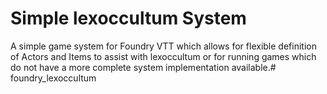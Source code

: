 # Simple lexoccultum System

A simple game system for Foundry VTT which allows for flexible definition of Actors and Items to assist with lexoccultum or for running games which do not have a more complete system implementation available.#   f o u n d r y _ l e x o c c u l t u m  
 